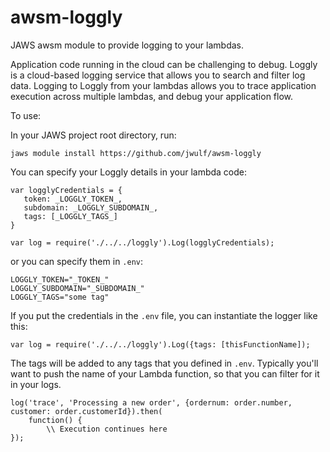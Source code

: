 # awsm-loggly
JAWS awsm module to provide logging to your lambdas.

Application code running in the cloud can be challenging to debug. 
Loggly is a cloud-based logging service that allows you to search and filter log data. 
Logging to Loggly from your lambdas allows you to trace application execution across multiple lambdas, and debug your application flow.

To use:

In your JAWS project root directory, run:
```
jaws module install https://github.com/jwulf/awsm-loggly
```
 
 You can specify your Loggly details in your lambda code:
 
 ```
 var logglyCredentials = {
	token: _LOGGLY_TOKEN_,
	subdomain: _LOGGLY_SUBDOMAIN_,
	tags: [_LOGGLY_TAGS_]	 
}
	 
 var log = require('./../../loggly').Log(logglyCredentials);
 ```
 
 or you can specify them in `.env`:
 
```
LOGGLY_TOKEN="_TOKEN_"
LOGGLY_SUBDOMAIN="_SUBDOMAIN_"
LOGGLY_TAGS="some tag"
 ```
 If you put the credentials in the `.env` file, you can instantiate the logger like this:
 ```
 var log = require('./../../loggly').Log({tags: [thisFunctionName]);
 ```
 
 The tags will be added to any tags that you defined in `.env`. Typically you'll want to push the name of your Lambda function, so that you can filter for it in your logs.
 
 ```
 log('trace', 'Processing a new order', {ordernum: order.number, customer: order.customerId}).then(
	 function() {
		 \\ Execution continues here
});
 ```
 

